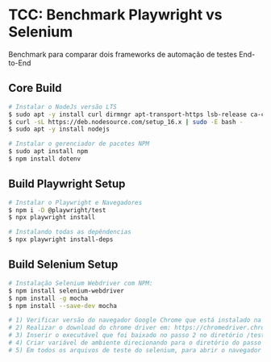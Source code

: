 # TCC: Benchmark Playwright vs Selenium
Benchmark para comparar dois frameworks de automação de testes End-to-End

## Core Build

```bash
# Instalar o NodeJs versão LTS
$ sudo apt -y install curl dirmngr apt-transport-https lsb-release ca-certificates
$ curl -sL https://deb.nodesource.com/setup_16.x | sudo -E bash -
$ sudo apt -y install nodejs

# Instalar o gerenciador de pacotes NPM
$ sudo apt install npm
$ npm install dotenv
```

## Build Playwright Setup

```bash
# Instalar o Playwright e Navegadores
$ npm i -D @playwright/test
$ npx playwright install

# Instalando todas as depêndencias
$ npx playwright install-deps
```

## Build Selenium Setup

```bash
# Instalação Selenium Webdriver com NPM:
$ npm install selenium-webdriver
$ npm install -g mocha
$ npm install --save-dev mocha

# 1) Verificar versão do navegador Google Chrome que está instalado na máquina
# 2) Realizar o download do chrome driver em: https://chromedriver.chromium.org/downloads de acordo com a versão verificada no passo 1
# 3) Inserir o executável que foi baixado no passo 2 no diretório /tests/selenium/drivers/chrome/
# 4) Criar variável de ambiente direcionando para o diretório do passo 3
# 5) Em todos os arquivos de teste do selenium, para abrir o navegador e executar os scripts, é necessário direcionar o caminho do driver como destacado no passo 3, exemplo: /tests/selenium/scripts/config.js

```
